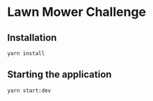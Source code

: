 # Lawn Mower Challenge

## Installation

```
yarn install
```

## Starting the application

```
yarn start:dev
```
